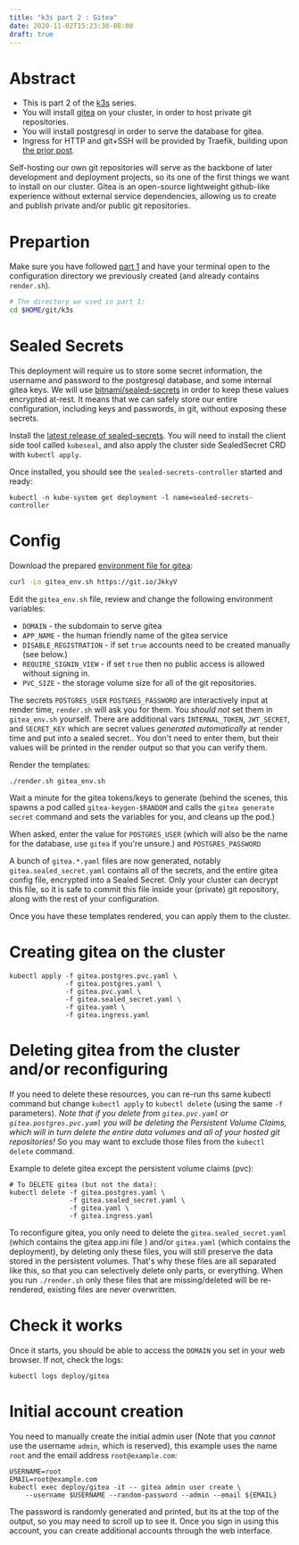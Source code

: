 ```yaml
---
title: "k3s part 2 : Gitea"
date: 2020-11-02T15:23:30-08:00
draft: true
---
```


# Abstract
 
 * This is part 2 of the [k3s](/tags/k3s/) series. 
 * You will install [gitea](https://gitea.io/) on your cluster, in order to host
   private git repositories.
 * You will install postgresql in order to serve the database for gitea.
 * Ingress for HTTP and git+SSH will be provided by Traefik, building upon [the
   prior post](/blog/k3s/).

Self-hosting our own git repositories will serve as the backbone of later
development and deployment projects, so its one of the first things we want to
install on our cluster. Gitea is an open-source lightweight github-like
experience without external service dependencies, allowing us to create and
publish private and/or public git repositories.

# Prepartion

Make sure you have followed [part 1](/blog/k3s) and have your terminal open to
the configuration directory we previously created (and already contains
`render.sh`).

```bash
# The directory we used in part 1:
cd $HOME/git/k3s
```

# Sealed Secrets

This deployment will require us to store some secret information, the username
and password to the postgresql database, and some internal gitea keys. We will
use [bitnami/sealed-secrets](https://github.com/bitnami-labs/sealed-secrets) in
order to keep these values encrypted at-rest. It means that we can safely store
our entire configuration, including keys and passwords, in git, without exposing
these secrets.

Install the [latest release of
sealed-secrets](https://github.com/bitnami-labs/sealed-secrets/releases). You
will need to install the client side tool called `kubeseal`, and also apply the
cluster side SealedSecret CRD with `kubectl apply`.

Once installed, you should see the `sealed-secrets-controller` started and
ready:

```
kubectl -n kube-system get deployment -l name=sealed-secrets-controller
```

# Config

Download the prepared [environment file for
gitea](https://raw.githubusercontent.com/EnigmaCurry/blog.rymcg.tech/master/src/k3s/gitea/env.sh):

```bash
curl -Lo gitea_env.sh https://git.io/JkkyV
```

Edit the `gitea_env.sh` file, review and change the following environment variables:

 * `DOMAIN` - the subdomain to serve gitea
 * `APP_NAME` - the human friendly name of the gitea service
 * `DISABLE_REGISTRATION` - if set `true` accounts need to be created manually
   (see below.)
 * `REQUIRE_SIGNIN_VIEW` - if set `true` then no public access is allowed
   without signing in.
 * `PVC_SIZE` - the storage volume size for all of the git repositories.

The secrets `POSTGRES_USER` `POSTGRES_PASSWORD` are interactively input at
render time, `render.sh` will ask you for them. You *should not* set them in
`gitea_env.sh` yourself. There are additional vars `INTERNAL_TOKEN`,
`JWT_SECRET`, and `SECRET_KEY` which are secret values *generated automatically*
at render time and put into a sealed secret.. You don't need to enter them, but
their values will be printed in the render output so that you can verify them.

Render the templates:

```
./render.sh gitea_env.sh
```

Wait a minute for the gitea tokens/keys to generate (behind the scenes, this spawns a pod called `gitea-keygen-$RANDOM` and calls the `gitea generate secret` command and sets the variables for you, and cleans up the pod.)

When asked, enter the value for `POSTGRES_USER` (which will also be the name for
the database, use `gitea` if you're unsure.) and `POSTGRES_PASSWORD`

A bunch of `gitea.*.yaml` files are now generated, notably
`gitea.sealed_secret.yaml` contains all of the secrets, and the entire gitea
config file, encrypted into a Sealed Secret. Only your cluster can decrypt this
file, so it is safe to commit this file inside your (private) git repository,
along with the rest of your configuration.

Once you have these templates rendered, you can apply them to the cluster.

# Creating gitea on the cluster

```
kubectl apply -f gitea.postgres.pvc.yaml \
              -f gitea.postgres.yaml \
              -f gitea.pvc.yaml \
              -f gitea.sealed_secret.yaml \
              -f gitea.yaml \
              -f gitea.ingress.yaml
```

# Deleting gitea from the cluster and/or reconfiguring

If you need to delete these resources, you can re-run ths same kubectl command
but change `kubectl apply` to `kubectl delete` (using the same `-f` parameters).
*Note that if you delete from `gitea.pvc.yaml` or `gitea.postgres.pvc.yaml` you
will be deleting the Persistent Volume Claims, which will in turn delete the
entire data volumes and all of your hosted git repositories!* So you may want to
exclude those files from the `kubectl delete` command.

Example to delete gitea except the persistent volume claims (pvc):

```
# To DELETE gitea (but not the data):
kubectl delete -f gitea.postgres.yaml \
               -f gitea.sealed_secret.yaml \
               -f gitea.yaml \
               -f gitea.ingress.yaml
```


To reconfigure gitea, you only need to delete the `gitea.sealed_secret.yaml`
(which contains the gitea app.ini file ) and/or `gitea.yaml` (which contains the
deployment), by deleting only these files, you will still preserve the data
stored in the persistent volumes. That's why these files are all separated like
this, so that you can selectively delete only parts, or everything. When you run
`./render.sh` only these files that are missing/deleted will be re-rendered,
existing files are never overwritten.

# Check it works

Once it starts, you should be able to access the `DOMAIN` you set in your web
browser. If not, check the logs:

```
kubectl logs deploy/gitea
```

# Initial account creation

You need to manually create the initial admin user (Note that you *cannot* use
the username `admin`, which is reserved), this example uses the name `root` and
the email address `root@example.com`:

```
USERNAME=root
EMAIL=root@example.com
kubectl exec deploy/gitea -it -- gitea admin user create \
    --username $USERNAME --random-password --admin --email ${EMAIL}
```

The password is randomly generated and printed, but its at the top of the
output, so you may need to scroll up to see it. Once you sign in using this
account, you can create additional accounts through the web interface.

